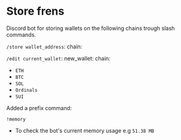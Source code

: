 # Store frens

Discord bot for storing wallets on the following chains trough slash commands.

`/store wallet_address`: chain:

`/edit current_wallet`: new_wallet: chain:

- `ETH`
- `BTC`
- `SOL`
- `Ordinals`
- `SUI`

Added a prefix command:

`!memory`

- To check the bot's current memory usage e.g `51.38 MB`



